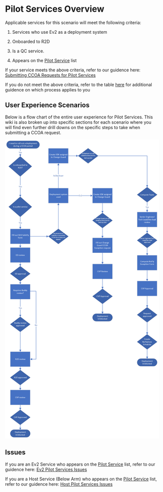 # Pilot Services Overview
Applicable services for this scenario will meet the following criteria: 

1. Services who use Ev2 as a deployment system

2. Onboarded to R2D

3. Is a QC service.  

4. Appears on the [Pilot Service](https://eng.ms/docs/products/fcm-engineering-hub/SafeFlyCCOAExceptions/PilotServices/PilotServices) list


If your service meets the above criteria, refer to our guidence here: [Submitting CCOA Requests for Pilot Services](https://eng.ms/docs/products/fcm-engineering-hub/SafeFlyCCOAExceptions/PilotServices/Ev2PilotServices)


If you do not meet the above criteria, refer to the table [here](https://eng.ms/docs/products/fcm-engineering-hub/SafeFlyCCOAExceptions/CCOAinSafeFlyOverview#which-exception-process-to-use) for additional guidence on which process applies to you

<!--2. Select list of host services who use AzDeployer as a deployment system. Refer to the table [here](https://eng.ms/docs/products/fcm-engineering-hub/SafeFlyCCOAExceptions/PilotServices/PilotServices) to see if your service is in scope-->

## User Experience Scenarios

Below is a flow chart of the entire user experience for Pilot Services. This wiki is also broken up into specific sections for each scenario where you will find even further drill downs on the specific steps to take when submitting a CCOA request.

![alt text](media/E2E_Pilot.png)

## Issues

If you are an Ev2 Service who appears on the [Pilot Service](https://eng.ms/docs/products/fcm-engineering-hub/SafeFlyCCOAExceptions/PilotServices/PilotServices) list, refer to our guidence here: [Ev2 Pilot Services Issues](https://eng.ms/docs/products/fcm-engineering-hub/SafeFlyCCOAExceptions/PilotServices/Errors/Ev2PilotServicesErrors) 

If you are a Host Service (Below Arm) who appears on the [Pilot Service](https://eng.ms/docs/products/fcm-engineering-hub/SafeFlyCCOAExceptions/Errors/PilotServices/PilotServices) list, refer to our guidence here: [Host Pilot Services Issues](https://eng.ms/docs/products/fcm-engineering-hub/SafeFlyCCOAExceptions/PilotServices/HostPilotServicesErrors) 
